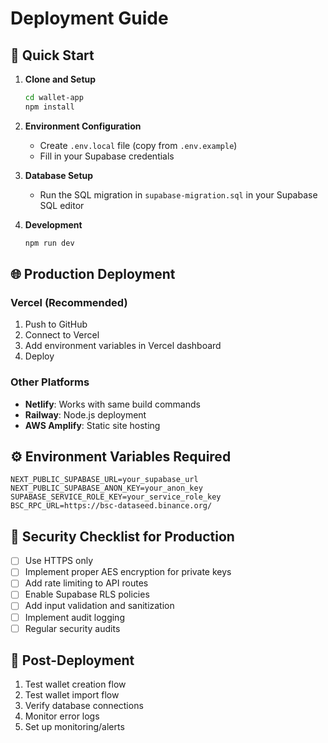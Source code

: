 # Deployment Guide

## 🚀 Quick Start

1. **Clone and Setup**
   ```bash
   cd wallet-app
   npm install
   ```

2. **Environment Configuration**
   - Create `.env.local` file (copy from `.env.example`)
   - Fill in your Supabase credentials

3. **Database Setup**
   - Run the SQL migration in `supabase-migration.sql` in your Supabase SQL editor

4. **Development**
   ```bash
   npm run dev
   ```

## 🌐 Production Deployment

### Vercel (Recommended)
1. Push to GitHub
2. Connect to Vercel
3. Add environment variables in Vercel dashboard
4. Deploy

### Other Platforms
- **Netlify**: Works with same build commands
- **Railway**: Node.js deployment
- **AWS Amplify**: Static site hosting

## ⚙️ Environment Variables Required

```env
NEXT_PUBLIC_SUPABASE_URL=your_supabase_url
NEXT_PUBLIC_SUPABASE_ANON_KEY=your_anon_key
SUPABASE_SERVICE_ROLE_KEY=your_service_role_key
BSC_RPC_URL=https://bsc-dataseed.binance.org/
```

## 🔐 Security Checklist for Production

- [ ] Use HTTPS only
- [ ] Implement proper AES encryption for private keys
- [ ] Add rate limiting to API routes
- [ ] Enable Supabase RLS policies
- [ ] Add input validation and sanitization
- [ ] Implement audit logging
- [ ] Regular security audits

## 📝 Post-Deployment

1. Test wallet creation flow
2. Test wallet import flow
3. Verify database connections
4. Monitor error logs
5. Set up monitoring/alerts 